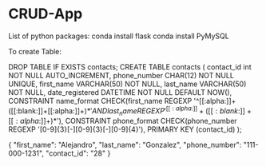 # CRUD-App
List of python packages:
conda install flask
conda install PyMySQL



To create Table:

DROP TABLE IF EXISTS contacts;
CREATE TABLE contacts (
    contact_id int NOT NULL AUTO_INCREMENT,
    phone_number CHAR(12) NOT NULL UNIQUE,
    first_name VARCHAR(50) NOT NULL,
    last_name VARCHAR(50) NOT NULL,
    date_registered DATETIME NOT NULL DEFAULT NOW(),
    CONSTRAINT name_format CHECK(first_name REGEXP '^[[:alpha:]]+([[:blank:]]+[[:alpha:]]+)*$' 
    AND last_name REGEXP '^[[:alpha:]]+([[:blank:]]+[[:alpha:]]+)*$'),
    CONSTRAINT phone_format CHECK(phone_number REGEXP '[0-9]{3}[-][0-9]{3}[-][0-9]{4}'),
    PRIMARY KEY (contact_id)
);


{
    "first_name": "Alejandro",
    "last_name": "Gonzalez",
    "phone_number": "111-000-1231",
    "contact_id": "28"
}